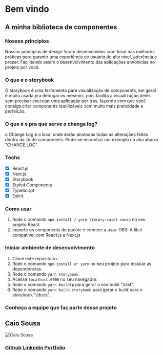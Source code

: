 # Bem vindo
## A minha biblioteca de componentes

### Nossos principios
Nossos princípios de design foram desenvolvidos com base nas melhores práticas para garantir uma experiência de usuário de alto nível, aderência e prazer.
Facilitando assim o desenvolvimento das aplicações envolvidas no projeto por você.

### O que é o storybook
O storybook é uma ferramenta para visualização de components, em geral é muito usada pra debugar
os mesmos, pois facilita a visualização deles sem precisar executar uma aplicação por trás, fazendo
com que você consiga criar components reutilizáveis com muito mais praticidade e perfeição.

### O que é e pra que serve o change log?
o Change Log é o local onde serão anotadas todas as alterações feitas dentro da lib de components. 
Pode-se encontrar um exemplo na aba abaixo "CHANGE LOG"

### Techs

- [x] React.js
- [x] Next.js
- [x] Storybook
- [x] Styled Components
- [x] TypeScript
- [x] Eslint

### Como usar

1. Rode o comando `npm install / yarn library-caiol.sousa` no seu projeto React.
2. Importe os components do pacote e comece a usar.
OBS: A lib é compativel com React.js e Next.js

### Iniciar ambiente de desenvolvimento

1. Clone este repositorio. 
2. Rode o comando `npm install or yarn` no seu projeto para instalar as dependencias.
3. Rode o comando `yarn storybook`.
4. Acesse `localhost:6006` no seu navegador.
5. Rode o comando `yarn buildtp` para gerar o seu build "/dist".
6. Rode o comando `yarn build-storybook` para gerar o build para o storybook "/docs".

### Conheça a equipe que faz parte desse projeto


## Caio Sousa
![Caio Sousa](https://avatars.githubusercontent.com/u/90207109?v=4)
### [Github](https://github.com/CLSCaio)   [Linkedin](https://www.linkedin.com/notifications/)   [Portfolio](https://clscaio.github.io/)

